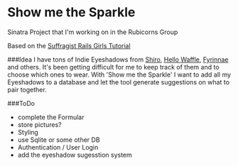 # Show me the Sparkle
Sinatra Project that I'm working on in the Rubicorns Group

Based on the [Suffragist Rails Girls Tutorial](http://guides.railsgirls.com/sinatra-app/)

###Idea
I have tons of Indie Eyeshadows from [Shiro](http://shirocosmetics.com/), [Hello Waffle](http://hellowafflecosmetics.com/), [Fyrinnae](http://fyrinnae.com/) and others. 
It's been getting difficult for me to keep track of them and to choose which ones to wear.
With 'Show me the Sparkle' I want to add all my Eyeshadows to a database and let the tool generate suggestions on what to pair together.

###ToDo
* complete the Formular
* store pictures?
* Styling
* use Sqlite or some other DB
* Authentication / User Login
* add the eyeshadow sugesstion system
